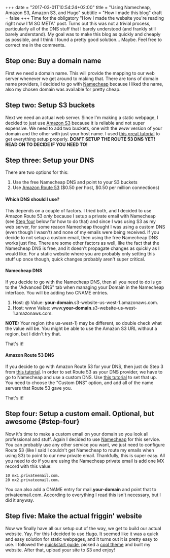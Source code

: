 +++
date = "2017-03-01T10:54:24+02:00"
title = "Using Namecheap, Amazon S3, Amazon S3, and Hugo"
subtitle = "How I made this blog"
draft = false
+++
Time for the obligatory "How I made the website you're reading right now I'M SO META" post.
Turns out this was not a trivial process, particularly all of the DNS stuff that I barely understood
(and frankly still barely understand). My goal was to make this blog as quickly and
cheaply as possible, and I think I found a pretty good solution... Maybe. Feel free
to correct me in the comments.

## Step one: Buy a domain name

First we need a domain name. This will provide the mapping to our web server whenever
we get around to making that. There are tons of domain name providers, I decided to
go with [Namecheap](https://www.namecheap.com/) because I liked the name, also my chosen
domain was available for pretty cheap.

## Step two: Setup S3 buckets

Next we need an actual web server. Since I'm making a static webpage, I decided to
just use [Amazon S3](https://aws.amazon.com/s3/) because it is reliable and not super
expensive. We need to add two buckets, one with the _www_ version of your domain
and the other with just your host name. I used [this great tutorial](http://docs.aws.amazon.com/AmazonS3/latest/dev/website-hosting-custom-domain-walkthrough.html)
to get everything setup properly. **DON'T SETUP THE ROUTE 53 DNS YET! READ ON TO DECIDE IF YOU NEED TO!**

## Step three: Setup your DNS

There are two options for this:   

1. Use the free Namecheap DNS and point to your S3 buckets  
2. Use [Amazon Route 53](https://aws.amazon.com/route53/) ($0.50 per host, $0.50 per million connections)  

#### Which DNS should I use?

This depends on a couple of factors. I tried both, and I decided to use Amazon Route 53
*only* because I setup a private email with Namecheap (see [Step four](#step-four) below for how to do that)
and since I was using S3 as my web server, for some reason Namecheap thought I was using a
custom DNS (even though I wasn't) and none of my emails were being received. If you decide to
not setup a custom email, then using the free Namecheap DNS works just fine. There are some other
factors as well, like the fact that the Namecheap DNS is free, and it doesn't propagate changes
as quickly as I would like. For a static website where you are probably only setting this stuff up
once though, quick changes probably aren't super critical.

#### Namecheap DNS

If you decide to go with the Namecheap DNS, then all you need to do is go to the "Advanced DNS"
tab when managing your Domain in the Namecheap interface. You will be adding two CNAME entries.  

1. Host: @ Value: **your-domain**.s3-website-us-west-1.amazonaws.com.
2. Host: www Value: www.**your-domain**.s3-website-us-west-1.amazonaws.com.

**NOTE:** Your region (the us-west-1) may be different, so double check what the value will be.
You might be able to use the Amazon S3 URL without a region, but I didn't try that.

That's it!

#### Amazon Route 53 DNS

If you decide to go with Amazon Route 53 for your DNS, then just do Step 3 from
[this tutorial](http://docs.aws.amazon.com/AmazonS3/latest/dev/website-hosting-custom-domain-walkthrough.html).
In order to set Route 53 as your DNS provider, we have to go to Namecheap and
use a custom DNS. Use [this tutorial](https://www.namecheap.com/support/knowledgebase/article.aspx/767/10/how-can-i-change-the-nameservers-for-my-domain)
to set that up. You need to choose the "Custom DNS" option, and add all of the name servers that Route 53
gave you.

That's it!

## Step four: Setup a custom email. Optional, but awesome {#step-four}

Now it's time to make a custom email on your domain so you look all professional and stuff.
Again I decided to use [Namecheap](https://www.namecheap.com/hosting/email.aspx) for this service.
You can probably use any other service you want, we just need to configure Route 53
(like I said I couldn't get Namecheap to route my emails when using S3) to point to our new private email.
Thankfully, this is super easy. All you need to do if you are using the Namecheap private email
is add one MX record with this value:
```
10 mx1.privateemail.com.
20 mx2.privateemail.com.
```
You can also add a CNAME entry for mail.**your-domain** and point that to privateemail.com.
According to everything I read this isn't necessary, but I did it anyway.

## Step five: Make the actual friggin' website

Now we finally have all our setup out of the way, we get to build our actual website.
Yay. For this I decided to use [Hugo](https://gohugo.io/). It seemed like it was a quick
and easy solution for static webpages, and it turns out it is pretty easy to use. I followed
the [quickstart guide](https://gohugo.io/overview/quickstart/), picked a [cool theme](http://themes.gohugo.io/beautifulhugo/)
and built my website. After that, upload your site to S3 and enjoy!
